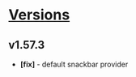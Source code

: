 # [Versions](https://github.com/Tracktor/design-system/releases)

## v1.57.3
- **[fix]** - default snackbar provider
